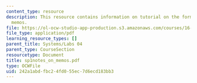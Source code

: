 ```yaml
---
content_type: resource
description: This resource contains information on tutorial on the format for writing
  memos.
file: https://ol-ocw-studio-app-production.s3.amazonaws.com/courses/16-01-unified-engineering-i-ii-iii-iv-fall-2005-spring-2006/242a1abdfbc24fd055ec7d6ecd183bb3_sp1notes_on_memos.pdf
file_type: application/pdf
learning_resource_types: []
parent_title: Systems/Labs 04
parent_type: CourseSection
resourcetype: Document
title: sp1notes_on_memos.pdf
type: OCWFile
uid: 242a1abd-fbc2-4fd0-55ec-7d6ecd183bb3
---
```

